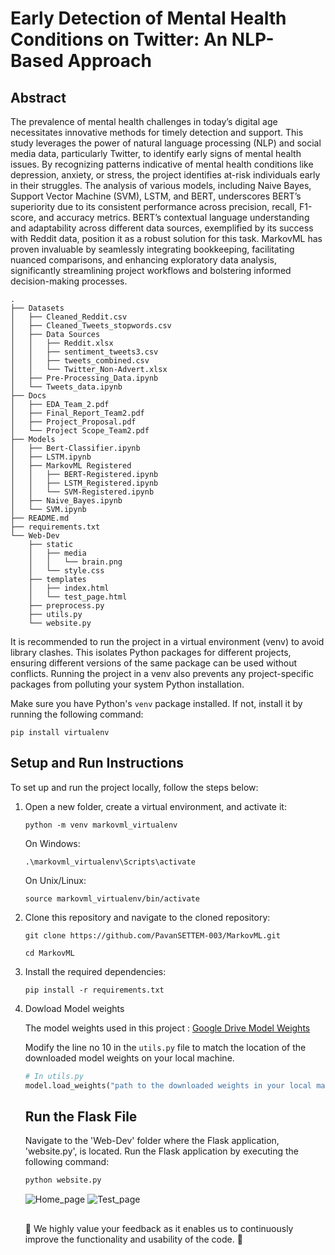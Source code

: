 # Early Detection of Mental Health Conditions on Twitter: An NLP-Based Approach


## Abstract
The prevalence of mental health challenges in today’s digital age necessitates innovative methods for timely detection and support. This study leverages the power of natural language processing (NLP) and social media data, particularly Twitter, to identify early signs of mental health issues. By recognizing patterns indicative of mental health conditions like depression, anxiety, or stress, the project identifies at-risk individuals early in their struggles. The analysis of various models, including Naive Bayes, Support Vector Machine (SVM), LSTM, and BERT, underscores BERT’s superiority due to its consistent performance across precision, recall, F1-score, and accuracy metrics. BERT’s contextual language understanding and adaptability across different data sources, exemplified by its success with Reddit data, position it as a robust solution for this task. MarkovML has proven invaluable by seamlessly integrating bookkeeping, facilitating nuanced comparisons, and enhancing exploratory data analysis, significantly streamlining project workflows and bolstering informed decision-making processes.
```
.
├── Datasets
│   ├── Cleaned_Reddit.csv
│   ├── Cleaned_Tweets_stopwords.csv
│   ├── Data Sources
│   │   ├── Reddit.xlsx
│   │   ├── sentiment_tweets3.csv
│   │   ├── tweets_combined.csv
│   │   └── Twitter_Non-Advert.xlsx
│   ├── Pre-Processing_Data.ipynb
│   └── Tweets_data.ipynb
├── Docs
│   ├── EDA_Team_2.pdf
│   ├── Final_Report_Team2.pdf
│   ├── Project_Proposal.pdf
│   └── Project Scope_Team2.pdf
├── Models
│   ├── Bert-Classifier.ipynb
│   ├── LSTM.ipynb
│   ├── MarkovML Registered
│   │   ├── BERT-Registered.ipynb
│   │   ├── LSTM_Registered.ipynb
│   │   └── SVM-Registered.ipynb
│   ├── Naive_Bayes.ipynb
│   └── SVM.ipynb
├── README.md
├── requirements.txt
└── Web-Dev
    ├── static
    │   ├── media
    │   │   └── brain.png
    │   └── style.css
    ├── templates
    │   ├── index.html
    │   └── test_page.html
    ├── preprocess.py  
    ├── utils.py
    └── website.py
```

<p>It is recommended to run the project in a virtual environment (venv) to avoid library clashes. This isolates Python packages for different projects, ensuring different versions of the same package can be used without conflicts. Running the project in a venv also prevents any project-specific packages from polluting your system Python installation.</p>

<p>Make sure you have Python's <code>venv</code> package installed. If not, install it by running the following command:</p>

<pre><code>pip install virtualenv</code></pre>

<h2>Setup and Run Instructions</h2>

<p>To set up and run the project locally, follow the steps below:</p>

<ol>
  <li>Open a new folder, create a virtual environment, and activate it:</li>

  <pre><code>python -m venv markovml_virtualenv</code></pre>

  <p>On Windows:</p>

  <pre><code>.\markovml_virtualenv\Scripts\activate</code></pre>

  <p>On Unix/Linux:</p>

  <pre><code>source markovml_virtualenv/bin/activate</code></pre>

  <li>Clone this repository and navigate to the cloned repository:</li>

  <pre><code>git clone https://github.com/PavanSETTEM-003/MarkovML.git</code></pre>

  <pre><code>cd MarkovML </code></pre>

  <li>Install the required dependencies:</li>

  <pre><code>pip install -r requirements.txt</code></pre>

  <li>Dowload Model weights</li>
  <p>

The model weights used in this project : [Google Drive Model Weights](https://drive.google.com/drive/folders/16K36oWUfh_upLUGABsC2mrO1vMdASXnu)

Modify the line no 10 in the `utils.py` file to match the location of the downloaded model weights on your local machine.

   ```python
   # In utils.py
   model.load_weights("path to the downloaded weights in your local machine")
   ```
  </p>

<h2>Run the Flask File</h2>
<p>
    Navigate to the 'Web-Dev' folder where the Flask application, 'website.py', is located.
    Run the Flask application by executing the following command:

   ```python
   python website.py
   ```
![Home_page](https://github.com/PavanSETTEM-003/MarkovML/assets/88257205/582951c6-0f00-4e1d-8dd3-639e9df4775b)
![Test_page](https://github.com/PavanSETTEM-003/MarkovML/assets/88257205/a6ee3419-51cf-43fa-8431-c53b27587f2b)


</p>


<h2></h2>
🙌 We highly value your feedback as it enables us to continuously improve the functionality and usability of the code. 🚀
